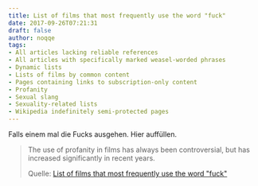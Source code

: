 ```yaml
---
title: List of films that most frequently use the word "fuck"
date: 2017-09-26T07:21:31
draft: false
author: noqqe
tags:
- All articles lacking reliable references
- All articles with specifically marked weasel-worded phrases
- Dynamic lists
- Lists of films by common content
- Pages containing links to subscription-only content
- Profanity
- Sexual slang
- Sexuality-related lists
- Wikipedia indefinitely semi-protected pages
---
```


Falls einem mal die Fucks ausgehen. Hier auffüllen.

> The use of profanity in films has always been controversial, but has increased
> significantly in recent years.
>
> Quelle: [List of films that most frequently use the word "fuck"](https://en.wikipedia.org/wiki/List_of_films_that_most_frequently_use_the_word_%22fuck%22)
